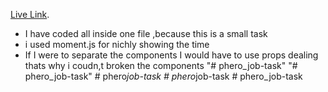[Live Link](https://nimble-flan-5a9bb5.netlify.app/).

- I have coded all inside one file ,because this is a small task
- i used moment.js for nichly showing the time
- If I were to separate the components I would have to use props dealing thats why i coudn,t broken the components
"# phero_job-task" 
"# phero_job-task" 
#   p h e r o _ j o b - t a s k  
 #   p h e r o _ j o b - t a s k  
 # phero_job-task
